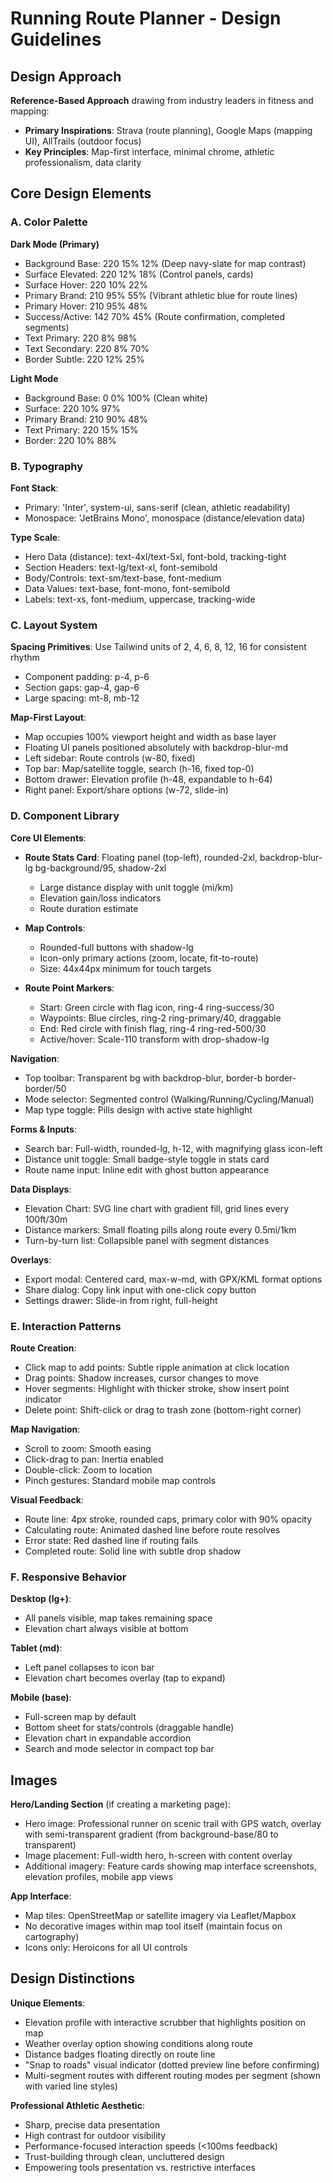 # Running Route Planner - Design Guidelines

## Design Approach
**Reference-Based Approach** drawing from industry leaders in fitness and mapping:
- **Primary Inspirations**: Strava (route planning), Google Maps (mapping UI), AllTrails (outdoor focus)
- **Key Principles**: Map-first interface, minimal chrome, athletic professionalism, data clarity

## Core Design Elements

### A. Color Palette

**Dark Mode (Primary)**
- Background Base: 220 15% 12% (Deep navy-slate for map contrast)
- Surface Elevated: 220 12% 18% (Control panels, cards)
- Surface Hover: 220 10% 22%
- Primary Brand: 210 95% 55% (Vibrant athletic blue for route lines)
- Primary Hover: 210 95% 48%
- Success/Active: 142 70% 45% (Route confirmation, completed segments)
- Text Primary: 220 8% 98%
- Text Secondary: 220 8% 70%
- Border Subtle: 220 12% 25%

**Light Mode**
- Background Base: 0 0% 100% (Clean white)
- Surface: 220 10% 97%
- Primary Brand: 210 90% 48%
- Text Primary: 220 15% 15%
- Border: 220 10% 88%

### B. Typography
**Font Stack**: 
- Primary: 'Inter', system-ui, sans-serif (clean, athletic readability)
- Monospace: 'JetBrains Mono', monospace (distance/elevation data)

**Type Scale**:
- Hero Data (distance): text-4xl/text-5xl, font-bold, tracking-tight
- Section Headers: text-lg/text-xl, font-semibold
- Body/Controls: text-sm/text-base, font-medium
- Data Values: text-base, font-mono, font-semibold
- Labels: text-xs, font-medium, uppercase, tracking-wide

### C. Layout System
**Spacing Primitives**: Use Tailwind units of 2, 4, 6, 8, 12, 16 for consistent rhythm
- Component padding: p-4, p-6
- Section gaps: gap-4, gap-6
- Large spacing: mt-8, mb-12

**Map-First Layout**:
- Map occupies 100% viewport height and width as base layer
- Floating UI panels positioned absolutely with backdrop-blur-md
- Left sidebar: Route controls (w-80, fixed)
- Top bar: Map/satellite toggle, search (h-16, fixed top-0)
- Bottom drawer: Elevation profile (h-48, expandable to h-64)
- Right panel: Export/share options (w-72, slide-in)

### D. Component Library

**Core UI Elements**:
- **Route Stats Card**: Floating panel (top-left), rounded-2xl, backdrop-blur-lg bg-background/95, shadow-2xl
  - Large distance display with unit toggle (mi/km)
  - Elevation gain/loss indicators
  - Route duration estimate
  
- **Map Controls**: 
  - Rounded-full buttons with shadow-lg
  - Icon-only primary actions (zoom, locate, fit-to-route)
  - Size: 44x44px minimum for touch targets
  
- **Route Point Markers**:
  - Start: Green circle with flag icon, ring-4 ring-success/30
  - Waypoints: Blue circles, ring-2 ring-primary/40, draggable
  - End: Red circle with finish flag, ring-4 ring-red-500/30
  - Active/hover: Scale-110 transform with drop-shadow-lg

**Navigation**:
- Top toolbar: Transparent bg with backdrop-blur, border-b border-border/50
- Mode selector: Segmented control (Walking/Running/Cycling/Manual)
- Map type toggle: Pills design with active state highlight

**Forms & Inputs**:
- Search bar: Full-width, rounded-lg, h-12, with magnifying glass icon-left
- Distance unit toggle: Small badge-style toggle in stats card
- Route name input: Inline edit with ghost button appearance

**Data Displays**:
- Elevation Chart: SVG line chart with gradient fill, grid lines every 100ft/30m
- Distance markers: Small floating pills along route every 0.5mi/1km
- Turn-by-turn list: Collapsible panel with segment distances

**Overlays**:
- Export modal: Centered card, max-w-md, with GPX/KML format options
- Share dialog: Copy link input with one-click copy button
- Settings drawer: Slide-in from right, full-height

### E. Interaction Patterns

**Route Creation**:
- Click map to add points: Subtle ripple animation at click location
- Drag points: Shadow increases, cursor changes to move
- Hover segments: Highlight with thicker stroke, show insert point indicator
- Delete point: Shift-click or drag to trash zone (bottom-right corner)

**Map Navigation**:
- Scroll to zoom: Smooth easing
- Click-drag to pan: Inertia enabled
- Double-click: Zoom to location
- Pinch gestures: Standard mobile map controls

**Visual Feedback**:
- Route line: 4px stroke, rounded caps, primary color with 90% opacity
- Calculating route: Animated dashed line before route resolves
- Error state: Red dashed line if routing fails
- Completed route: Solid line with subtle drop shadow

### F. Responsive Behavior

**Desktop (lg+)**:
- All panels visible, map takes remaining space
- Elevation chart always visible at bottom

**Tablet (md)**:
- Left panel collapses to icon bar
- Elevation chart becomes overlay (tap to expand)

**Mobile (base)**:
- Full-screen map by default
- Bottom sheet for stats/controls (draggable handle)
- Elevation chart in expandable accordion
- Search and mode selector in compact top bar

## Images

**Hero/Landing Section** (if creating a marketing page):
- Hero image: Professional runner on scenic trail with GPS watch, overlay with semi-transparent gradient (from background-base/80 to transparent)
- Image placement: Full-width hero, h-screen with content overlay
- Additional imagery: Feature cards showing map interface screenshots, elevation profiles, mobile app views

**App Interface**:
- Map tiles: OpenStreetMap or satellite imagery via Leaflet/Mapbox
- No decorative images within map tool itself (maintain focus on cartography)
- Icons only: Heroicons for all UI controls

## Design Distinctions

**Unique Elements**:
- Elevation profile with interactive scrubber that highlights position on map
- Weather overlay option showing conditions along route
- Distance badges floating directly on route line
- "Snap to roads" visual indicator (dotted preview line before confirming)
- Multi-segment routes with different routing modes per segment (shown with varied line styles)

**Professional Athletic Aesthetic**:
- Sharp, precise data presentation
- High contrast for outdoor visibility
- Performance-focused interaction speeds (<100ms feedback)
- Trust-building through clean, uncluttered design
- Empowering tools presentation vs. restrictive interfaces